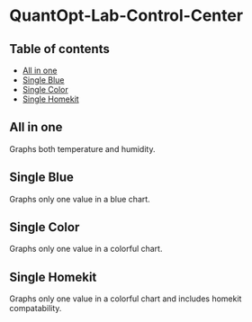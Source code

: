 # QuantOpt-Lab-Control-Center


## Table of contents
* [All in one](#all-in-one)
* [Single Blue](#single-blue)
* [Single Color](#single-color)
* [Single Homekit](#single-homekit)

## All in one
Graphs both temperature and humidity.

## Single Blue
Graphs only one value in a blue chart.
	
## Single Color
Graphs only one value in a colorful chart.

## Single Homekit
Graphs only one value in a colorful chart and includes homekit compatability.
